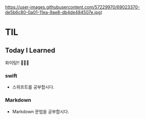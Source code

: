 https://user-images.githubusercontent.com/57229970/69023370-de5b6c80-0a01-11ea-9ae8-db4de484507e.jpg)



# TIL
## Today I Learned 
 
화이팅!! 💪🏻🐹


### swift
 
 - 스위프트를 공부합시다.
 
 ### Markdown
 
 - Markdown 문법을 공부합시다.

